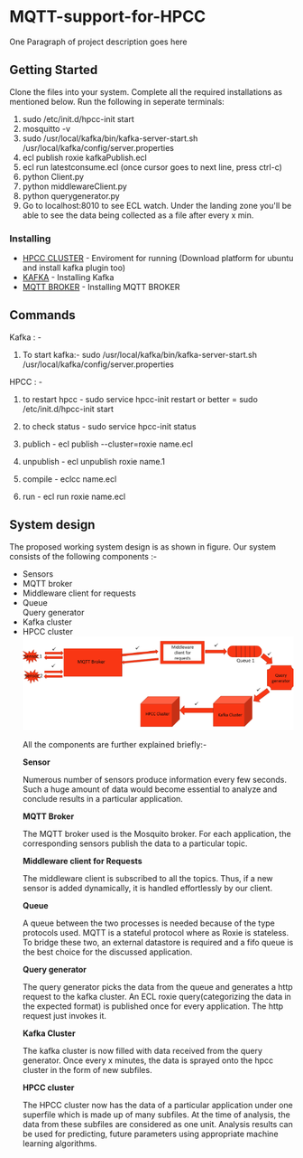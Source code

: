 # MQTT-support-for-HPCC

One Paragraph of project description goes here

## Getting Started

Clone the files into your system. Complete all the required installations as mentioned below. 
Run the following in seperate terminals:
1. sudo /etc/init.d/hpcc-init start
2. mosquitto -v
3. sudo /usr/local/kafka/bin/kafka-server-start.sh /usr/local/kafka/config/server.properties
4. ecl publish roxie kafkaPublish.ecl
5. ecl run latestconsume.ecl (once cursor goes to next line, press ctrl-c)
6. python Client.py
7. python middlewareClient.py
8. python querygenerator.py
9. Go to localhost:8010 to see ECL watch. Under the landing zone you'll be able to see the data being collected as a file after every x min.

### Installing

* [HPCC CLUSTER](https://hpccsystems.com/training/documentation/installation-and-administration) - Enviroment for running (Download platform for ubuntu and install kafka plugin too)
* [KAFKA](https://www.digitalocean.com/community/tutorials/how-to-install-apache-kafka-on-ubuntu-14-04) - Installing Kafka
* [MQTT BROKER](https://www.digitalocean.com/community/tutorials/how-to-install-and-secure-the-mosquitto-mqtt-messaging-broker-on-ubuntu-16-04) - Installing MQTT BROKER

## Commands
Kafka : -
1. To start kafka:- sudo /usr/local/kafka/bin/kafka-server-start.sh /usr/local/kafka/config/server.properties


HPCC : -
1. to restart hpcc - sudo service hpcc-init restart
			or better = sudo /etc/init.d/hpcc-init start

2. to check status - sudo service hpcc-init status
3. publich - ecl publish --cluster=roxie name.ecl
4. unpublish - ecl unpublish roxie name.1
5. compile - eclcc name.ecl
6. run - ecl run roxie name.ecl



## System design

The proposed working system design is as shown in figure. Our system consists of the following components :-
<ul>
<li>Sensors</li>
<li>MQTT broker</li>
<li>Middleware client for requests</li>
<li>Queue</li
<li>Query generator</li>
<li>Kafka cluster</li>
<li>HPCC cluster</li>

<img src="model.png" alt ="system design model">

All the components are further explained briefly:-

<b>Sensor</b>

Numerous number of sensors produce information every few seconds. Such a huge amount of data would become essential to analyze and conclude results in a particular application.  

<b>MQTT Broker</b>

The MQTT broker used is the Mosquito broker. For each application, the corresponding sensors publish the data to a particular topic.  

<b>Middleware client for Requests</b>

The middleware client is subscribed to all the topics. Thus, if a new sensor is added dynamically, it is handled effortlessly by our client.

<b>Queue</b>

A queue between the two processes is needed because of the type protocols used. MQTT is a stateful protocol where as Roxie is stateless. To bridge these two, an external datastore is required and a fifo queue is the best choice for the discussed application.

<b>Query generator</b>

The query generator picks the data from the queue and generates a http request to the kafka cluster. An ECL roxie query(categorizing the data in the expected format) is published once for every application. The http request just invokes it.  

<b>Kafka Cluster</b>

The kafka cluster is now filled with data received from the query generator. Once every x minutes,  the data is sprayed onto the hpcc cluster in the form of new subfiles.

<b>HPCC cluster</b>

The HPCC cluster now has the data of a particular application under one superfile which is made up of many subfiles. At the time of analysis, the data from these subfiles are considered as one unit. Analysis results can be used for predicting, future parameters using appropriate machine learning algorithms.


<!-- 
### Break down into end to end tests

Explain what these tests test and why

```
Give an example
```

### And coding style tests

Explain what these tests test and why

```
Give an example
```

## Deployment

Add additional notes about how to deploy this on a live system

## Built With

* [Dropwizard](http://www.dropwizard.io/1.0.2/docs/) - The web framework used
* [Maven](https://maven.apache.org/) - Dependency Management
* [ROME](https://rometools.github.io/rome/) - Used to generate RSS Feeds

## Contributing

Please read [CONTRIBUTING.md](https://gist.github.com/PurpleBooth/b24679402957c63ec426) for details on our code of conduct, and the process for submitting pull requests to us.

## Versioning

We use [SemVer](http://semver.org/) for versioning. For the versions available, see the [tags on this repository](https://github.com/your/project/tags).

## Authors

* **Billie Thompson** - *Initial work* - [PurpleBooth](https://github.com/PurpleBooth)

See also the list of [contributors](https://github.com/your/project/contributors) who participated in this project.

## License

This project is licensed under the MIT License - see the [LICENSE.md](LICENSE.md) file for details

## Acknowledgments

* Hat tip to anyone who's code was used
* Inspiration
* etc -->
